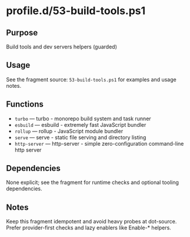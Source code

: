 profile.d/53-build-tools.ps1
============================

Purpose
-------
Build tools and dev servers helpers (guarded)

Usage
-----
See the fragment source: `53-build-tools.ps1` for examples and usage notes.

Functions
---------
- `turbo` — turbo - monorepo build system and task runner
- `esbuild` — esbuild - extremely fast JavaScript bundler
- `rollup` — rollup - JavaScript module bundler
- `serve` — serve - static file serving and directory listing
- `http-server` — http-server - simple zero-configuration command-line http server

Dependencies
------------
None explicit; see the fragment for runtime checks and optional tooling dependencies.

Notes
-----
Keep this fragment idempotent and avoid heavy probes at dot-source. Prefer provider-first checks and lazy enablers like Enable-* helpers.
